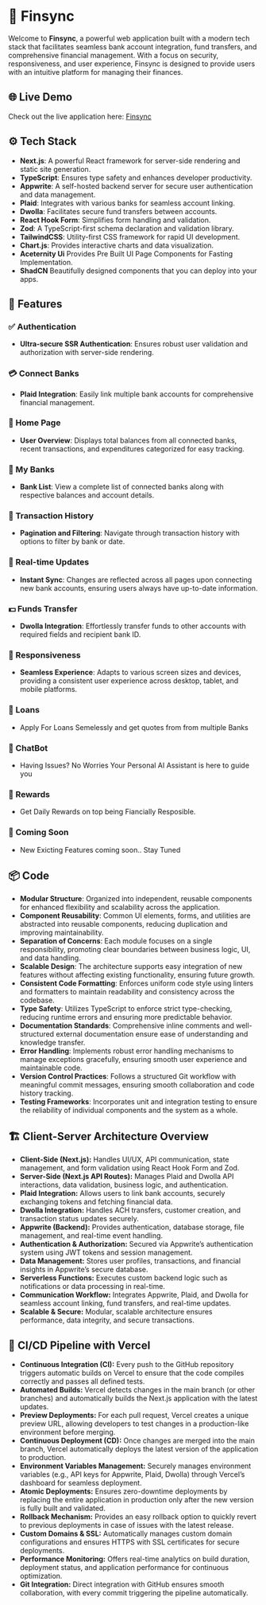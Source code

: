 # 🏦 Finsync

Welcome to **Finsync**, a powerful web application built with a modern tech stack that facilitates seamless bank account integration, fund transfers, and comprehensive financial management. With a focus on security, responsiveness, and user experience, Finsync is designed to provide users with an intuitive platform for managing their finances.

## 🌐 Live Demo

Check out the live application here: [Finsync](https://finsync-delta.vercel.app/)

## ⚙️ Tech Stack

- **Next.js**: A powerful React framework for server-side rendering and static site generation.
- **TypeScript**: Ensures type safety and enhances developer productivity.
- **Appwrite**: A self-hosted backend server for secure user authentication and data management.
- **Plaid**: Integrates with various banks for seamless account linking.
- **Dwolla**: Facilitates secure fund transfers between accounts.
- **React Hook Form**: Simplifies form handling and validation.
- **Zod**: A TypeScript-first schema declaration and validation library.
- **TailwindCSS**: Utility-first CSS framework for rapid UI development.
- **Chart.js**: Provides interactive charts and data visualization.
- **Aceternity Ui** Provides Pre Built UI Page Components for Fasting Implementation.
- **ShadCN** Beautifully designed components that you can deploy into your apps.

## 🔋 Features

### ✅ Authentication
- **Ultra-secure SSR Authentication**: Ensures robust user validation and authorization with server-side rendering.

### 💳 Connect Banks
- **Plaid Integration**: Easily link multiple bank accounts for comprehensive financial management.

### 🏡 Home Page
- **User Overview**: Displays total balances from all connected banks, recent transactions, and expenditures categorized for easy tracking.

### 🏦 My Banks
- **Bank List**: View a complete list of connected banks along with respective balances and account details.

### 📜 Transaction History
- **Pagination and Filtering**: Navigate through transaction history with options to filter by bank or date.

### 🔄 Real-time Updates
- **Instant Sync**: Changes are reflected across all pages upon connecting new bank accounts, ensuring users always have up-to-date information.

### 💵 Funds Transfer
- **Dwolla Integration**: Effortlessly transfer funds to other accounts with required fields and recipient bank ID.

### 📱 Responsiveness
- **Seamless Experience**: Adapts to various screen sizes and devices, providing a consistent user experience across desktop, tablet, and mobile platforms.

### 💸 Loans
- Apply For Loans Semelessly and get quotes from from multiple Banks

### 💬 ChatBot
- Having Issues? No Worries Your Personal AI Assistant is here to guide you
  
### 🎁 Rewards
- Get Daily Rewards on top being Fiancially Resposible.
  
### 🚀 Coming Soon
- New Exicting Features coming soon.. Stay Tuned

## 📦 Code
- **Modular Structure**: Organized into independent, reusable components for enhanced flexibility and scalability across the application.  
- **Component Reusability**: Common UI elements, forms, and utilities are abstracted into reusable components, reducing duplication and improving maintainability.  
- **Separation of Concerns**: Each module focuses on a single responsibility, promoting clear boundaries between business logic, UI, and data handling.  
- **Scalable Design**: The architecture supports easy integration of new features without affecting existing functionality, ensuring future growth.  
- **Consistent Code Formatting**: Enforces uniform code style using linters and formatters to maintain readability and consistency across the codebase.  
- **Type Safety**: Utilizes TypeScript to enforce strict type-checking, reducing runtime errors and ensuring more predictable behavior.  
- **Documentation Standards**: Comprehensive inline comments and well-structured external documentation ensure ease of understanding and knowledge transfer.  
- **Error Handling**: Implements robust error handling mechanisms to manage exceptions gracefully, ensuring smooth user experience and maintainable code.  
- **Version Control Practices**: Follows a structured Git workflow with meaningful commit messages, ensuring smooth collaboration and code history tracking.  
- **Testing Frameworks**: Incorporates unit and integration testing to ensure the reliability of individual components and the system as a whole.

## 🏗️ Client-Server Architecture Overview

- **Client-Side (Next.js):** Handles UI/UX, API communication, state management, and form validation using React Hook Form and Zod.  
- **Server-Side (Next.js API Routes):** Manages Plaid and Dwolla API interactions, data validation, business logic, and authentication.  
- **Plaid Integration:** Allows users to link bank accounts, securely exchanging tokens and fetching financial data.  
- **Dwolla Integration:** Handles ACH transfers, customer creation, and transaction status updates securely.  
- **Appwrite (Backend):** Provides authentication, database storage, file management, and real-time event handling.  
- **Authentication & Authorization:** Secured via Appwrite’s authentication system using JWT tokens and session management.  
- **Data Management:** Stores user profiles, transactions, and financial insights in Appwrite’s secure database.  
- **Serverless Functions:** Executes custom backend logic such as notifications or data processing in real-time.  
- **Communication Workflow:** Integrates Appwrite, Plaid, and Dwolla for seamless account linking, fund transfers, and real-time updates.  
- **Scalable & Secure:** Modular, scalable architecture ensures performance, data integrity, and secure transactions.

## 🛜 CI/CD Pipeline with Vercel

- **Continuous Integration (CI):** Every push to the GitHub repository triggers automatic builds on Vercel to ensure that the code compiles correctly and passes all defined tests.  
- **Automated Builds:** Vercel detects changes in the main branch (or other branches) and automatically builds the Next.js application with the latest updates.  
- **Preview Deployments:** For each pull request, Vercel creates a unique preview URL, allowing developers to test changes in a production-like environment before merging.  
- **Continuous Deployment (CD):** Once changes are merged into the main branch, Vercel automatically deploys the latest version of the application to production.  
- **Environment Variables Management:** Securely manages environment variables (e.g., API keys for Appwrite, Plaid, Dwolla) through Vercel’s dashboard for seamless deployment. 
- **Atomic Deployments:** Ensures zero-downtime deployments by replacing the entire application in production only after the new version is fully built and validated.  
- **Rollback Mechanism:** Provides an easy rollback option to quickly revert to previous deployments in case of issues with the latest release.  
- **Custom Domains & SSL:** Automatically manages custom domain configurations and ensures HTTPS with SSL certificates for secure deployments.  
- **Performance Monitoring:** Offers real-time analytics on build duration, deployment status, and application performance for continuous optimization.  
- **Git Integration:** Direct integration with GitHub ensures smooth collaboration, with every commit triggering the pipeline automatically.
